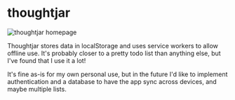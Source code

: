 # thoughtjar
![thoughtjar homepage](https://dl.dropboxusercontent.com/s/0sazhnt79uomkex/Screenshot%202017-02-23%2017.27.51.png?dl=0)

Thoughtjar stores data in localStorage and uses service workers to allow offline use. It's probably closer to a pretty todo list than anything else, but I've found that I use it a lot!

It's fine as-is for my own personal use, but in the future I'd like to implement authentication and a database to have the app sync across devices, and maybe multiple lists. 

